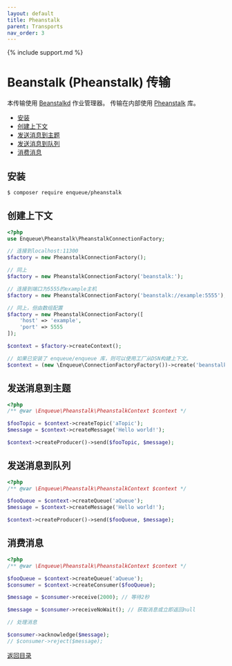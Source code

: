 ```yaml
---
layout: default
title: Pheanstalk
parent: Transports
nav_order: 3
---
```

{% include support.md %}

# Beanstalk (Pheanstalk) 传输

本传输使用 [Beanstalkd](http://kr.github.io/beanstalkd/) 作业管理器。
传输在内部使用 [Pheanstalk](https://github.com/pda/pheanstalk) 库。

* [安装](#安装)
* [创建上下文](#创建上下文)
* [发送消息到主题](#发送消息到主题)
* [发送消息到队列](#发送消息到队列)
* [消费消息](#消费消息)

## 安装

```bash
$ composer require enqueue/pheanstalk
```


## 创建上下文

```php
<?php
use Enqueue\Pheanstalk\PheanstalkConnectionFactory;

// 连接到localhost:11300
$factory = new PheanstalkConnectionFactory();

// 同上
$factory = new PheanstalkConnectionFactory('beanstalk:');

// 连接到端口为5555的example主机
$factory = new PheanstalkConnectionFactory('beanstalk://example:5555');

// 同上，但由数组配置
$factory = new PheanstalkConnectionFactory([
    'host' => 'example',
    'port' => 5555
]);

$context = $factory->createContext();

// 如果已安装了 enqueue/enqueue 库，则可以使用工厂从DSN构建上下文。
$context = (new \Enqueue\ConnectionFactoryFactory())->create('beanstalk:')->createContext();
```

## 发送消息到主题

```php
<?php
/** @var \Enqueue\Pheanstalk\PheanstalkContext $context */

$fooTopic = $context->createTopic('aTopic');
$message = $context->createMessage('Hello world!');

$context->createProducer()->send($fooTopic, $message);
```

## 发送消息到队列

```php
<?php
/** @var \Enqueue\Pheanstalk\PheanstalkContext $context */

$fooQueue = $context->createQueue('aQueue');
$message = $context->createMessage('Hello world!');

$context->createProducer()->send($fooQueue, $message);
```

## 消费消息

```php
<?php
/** @var \Enqueue\Pheanstalk\PheanstalkContext $context */

$fooQueue = $context->createQueue('aQueue');
$consumer = $context->createConsumer($fooQueue);

$message = $consumer->receive(2000); // 等待2秒

$message = $consumer->receiveNoWait(); // 获取消息或立即返回null

// 处理消息

$consumer->acknowledge($message);
// $consumer->reject($message);
```

[返回目录](../index.md)

